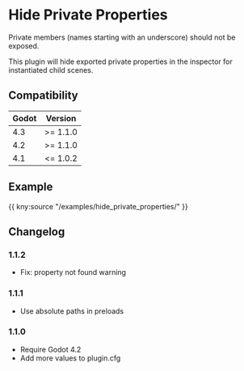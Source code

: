 # Hide Private Properties

Private members (names starting with an underscore) should not be exposed.

This plugin will hide exported private properties in the inspector for instantiated child scenes.

## Compatibility

| Godot | Version  |
|-------|----------|
| 4.3   | >= 1.1.0 |
| 4.2   | >= 1.1.0 |
| 4.1   | <= 1.0.2 |

## Example

{{ kny:source "/examples/hide_private_properties/" }}

## Changelog

### 1.1.2

- Fix: property not found warning

### 1.1.1

- Use absolute paths in preloads

### 1.1.0

- Require Godot 4.2
- Add more values to plugin.cfg
